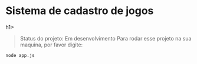 <h1>Sistema de cadastro de jogos</h1>h1>

> Status do projeto: Em desenvolvimento
Para rodar esse projeto na sua maquina, por favor digite:

```
node app.js
```
